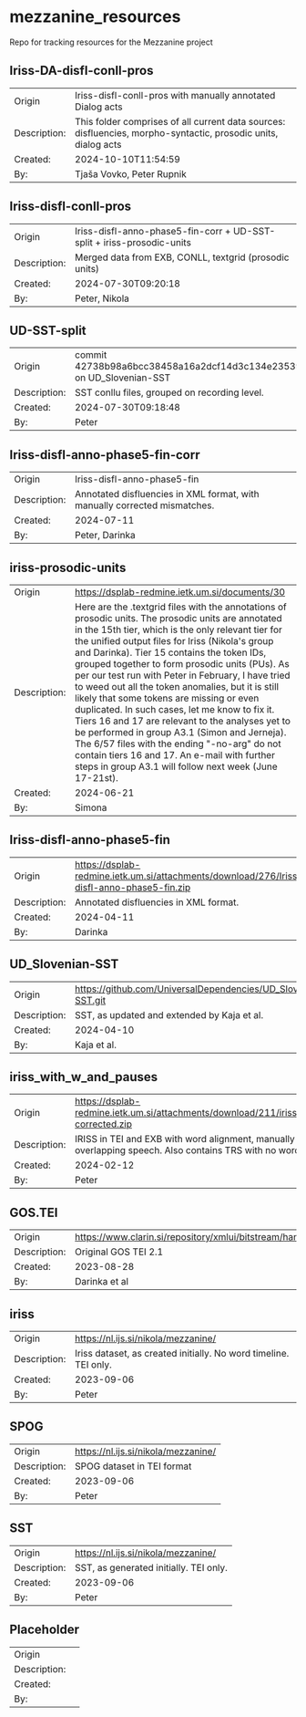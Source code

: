 # mezzanine_resources
Repo for tracking resources for the Mezzanine project


## Iriss-DA-disfl-conll-pros
|              |                                                                                                                |
| ------------ | -------------------------------------------------------------------------------------------------------------- |
| Origin       | Iriss-disfl-conll-pros with manually annotated Dialog acts                                                     |
| Description: | This folder comprises of all current data sources: disfluencies, morpho-syntactic, prosodic units, dialog acts |
| Created:     | 2024-10-10T11:54:59                                                                                            |
| By:          | Tjaša Vovko, Peter Rupnik                                                                                      |


## Iriss-disfl-conll-pros
|              |                                                                        |
| ------------ | ---------------------------------------------------------------------- |
| Origin       | Iriss-disfl-anno-phase5-fin-corr + UD-SST-split + iriss-prosodic-units |
| Description: | Merged data from EXB, CONLL, textgrid (prosodic units)                 |
| Created:     | 2024-07-30T09:20:18                                                    |
| By:          | Peter, Nikola                                                          |
## UD-SST-split
|              |                                                                      |
| ------------ | -------------------------------------------------------------------- |
| Origin       | commit 42738b98a6bcc38458a16a2dcf14d3c134e23539 on  UD_Slovenian-SST |
| Description: | SST conllu files, grouped on recording level.                        |
| Created:     | 2024-07-30T09:18:48                                                  |
| By:          | Peter                                                                |

## Iriss-disfl-anno-phase5-fin-corr
|              |                                                                           |
| ------------ | ------------------------------------------------------------------------- |
| Origin       | Iriss-disfl-anno-phase5-fin                                               |
| Description: | Annotated disfluencies in XML format, with manually corrected mismatches. |
| Created:     | 2024-07-11                                                                |
| By:          | Peter, Darinka                                                            |

## iriss-prosodic-units
|              |                                                                                                                                                                                                                                                                                                                                                                                                                                                                                                                                                                                                                                                                                                                                                                                       |
| ------------ | ------------------------------------------------------------------------------------------------------------------------------------------------------------------------------------------------------------------------------------------------------------------------------------------------------------------------------------------------------------------------------------------------------------------------------------------------------------------------------------------------------------------------------------------------------------------------------------------------------------------------------------------------------------------------------------------------------------------------------------------------------------------------------------- |
| Origin       | https://dsplab-redmine.ietk.um.si/documents/30                                                                                                                                                                                                                                                                                                                                                                                                                                                                                                                                                                                                                                                                                                                                        |
| Description: | Here are the .textgrid files with the annotations of prosodic units. The prosodic units are annotated in the 15th tier, which is the only relevant tier for the unified output files for Iriss (Nikola's group and Darinka). Tier 15 contains the token IDs, grouped together to form prosodic units (PUs). As per our test run with Peter in February, I have tried to weed out all the token anomalies, but it is still likely that some tokens are missing or even duplicated. In such cases, let me know to fix it. Tiers 16 and 17 are relevant to the analyses yet to be performed in group A3.1 (Simon and Jerneja). The 6/57 files with the ending "-no-arg" do not contain tiers 16 and 17. An e-mail with further steps in group A3.1 will follow next week (June 17-21st). |
| Created:     | 2024-06-21                                                                                                                                                                                                                                                                                                                                                                                                                                                                                                                                                                                                                                                                                                                                                                            |
| By:          | Simona                                                                                                                                                                                                                                                                                                                                                                                                                                                                                                                                                                                                                                                                                                                                                                                |
## Iriss-disfl-anno-phase5-fin
|              |                                                                                            |
| ------------ | ------------------------------------------------------------------------------------------ |
| Origin       | https://dsplab-redmine.ietk.um.si/attachments/download/276/Iriss-disfl-anno-phase5-fin.zip |
| Description: | Annotated disfluencies in XML format.                                                      |
| Created:     | 2024-04-11                                                                                 |
| By:          | Darinka                                                                                    |

## UD_Slovenian-SST
|              |                                                               |
| ------------ | ------------------------------------------------------------- |
| Origin       | https://github.com/UniversalDependencies/UD_Slovenian-SST.git |
| Description: | SST, as updated and extended by Kaja et al.                   |
| Created:     | 2024-04-10                                                    |
| By:          | Kaja et al.                                                   |

## iriss_with_w_and_pauses
|              |                                                                                                                                |
| ------------ | ------------------------------------------------------------------------------------------------------------------------------ |
| Origin       | https://dsplab-redmine.ietk.um.si/attachments/download/211/iriss_with_w_and_pauses-corrected.zip                               |
| Description: | IRISS in TEI and EXB with word alignment, manually corrected for overlapping speech. Also contains TRS with no word alignment. |
| Created:     | 2024-02-12                                                                                                                     |
| By:          | Peter                                                                                                                          |

## GOS.TEI
|              |                                                                                |
| ------------ | ------------------------------------------------------------------------------ |
| Origin       | https://www.clarin.si/repository/xmlui/bitstream/handle/11356/1863/Gos.TEI.zip |
| Description: | Original GOS TEI 2.1                                                           |
| Created:     | 2023-08-28                                                                     |
| By:          | Darinka et al                                                                  |


## iriss
|              |                                                                  |
| ------------ | ---------------------------------------------------------------- |
| Origin       | https://nl.ijs.si/nikola/mezzanine/                              |
| Description: | Iriss dataset, as created initially. No word timeline. TEI only. |
| Created:     | 2023-09-06                                                       |
| By:          | Peter                                                            |

## SPOG
|              |                                     |
| ------------ | ----------------------------------- |
| Origin       | https://nl.ijs.si/nikola/mezzanine/ |
| Description: | SPOG dataset in TEI format          |
| Created:     | 2023-09-06                          |
| By:          | Peter                               |

## SST
|              |                                        |
| ------------ | -------------------------------------- |
| Origin       | https://nl.ijs.si/nikola/mezzanine/    |
| Description: | SST, as generated initially. TEI only. |
| Created:     | 2023-09-06                             |
| By:          | Peter                                  |

## Placeholder
|              |     |
| ------------ | --- |
| Origin       |     |
| Description: |     |
| Created:     |     |
| By:          |     |